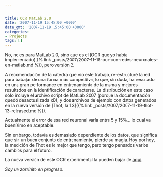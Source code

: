```yaml
---


title: OCR MatLab 2.0
date: '2007-11-19 15:45:00 +0000'
date_gmt: '2007-11-19 15:45:00 +0000'
categories:
- Projects
tags: []
---
```



No, no es para MatLab 2.0, sino que es el [OCR que yo había implementado]({% link _posts/2007/2007-11-15-ocr-con-redes-neuronales-en-matlab.md %}), pero versión 2.

A recomendación de la cátedra que vio este trabajo, re-estructuré la red para trabajar de una forma más competitiva, lo que, sin duda, ha resultado en una gran performance en entrenamiento de la msma y mejores resultados en la identificación de caracteres. La distribución en este caso sólo incluye el archivo script de MatLab 2007 (porque la documentación quedó desactualizada xD), y dos archivos de ejemplo con datos generados en la nueva versión de [Thot, la 1.3]({% link _posts/2007/2007-11-19-thot-13-released.md %}).

Actualmente el error de esa red neuronal varía entre 5 y 15%... lo cual va buenísimo en aceptable.

Sin embargo, todavía es demasiado dependiente de los datos, que significa que sin un buen conjunto de entrenamiento, pierde su magia. Hoy por hoy, la medición de Thot es lo mejor que tengo, pero tengo pensados varios cambios para el futuro.

La nueva versión de este OCR experimental la pueden bajar de [aquí](http://alphagma.googlepages.com).

_Soy un zorrinito en progreso._
